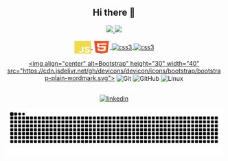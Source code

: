 <h2 align="center">
  Hi there 👋
</h2>

<div align="center">
  <a href="https://github.com/thiago-fr">
  <img height="180em" src="https://github-readme-stats.vercel.app/api?username=thiago-fr&show_icons=true&theme=great-gatsby&include_all_commits=true&count_private=true&locale=pt-br"/>
  <img height="180em" src="https://github-readme-stats.vercel.app/api/top-langs/?username=thiago-fr&layout=default&langs_count=7&theme=great-gatsby&custom_title=Linguagens"/>
</div>
  
<div style="display: inline_block" align="center"><br>
  
  <img align="center" alt="JavaScrip" height="30" width="40" src="https://raw.githubusercontent.com/devicons/devicon/master/icons/javascript/javascript-plain.svg">
  <img align="center" alt="HTML5" height="30" width="40" src="https://raw.githubusercontent.com/devicons/devicon/master/icons/html5/html5-original.svg">
  <img align="center" alt="css3" height="30" width="40" src="https://cdn.jsdelivr.net/gh/devicons/devicon/icons/css3/css3-original.svg">  
  <img align="center" alt="css3" height="30" width="40" src="https://cdn.jsdelivr.net/gh/devicons/devicon/icons/jquery/jquery-plain-wordmark.svg"><br>
  
  <img align="center" alt=Bootstrap" height="30" width="40"
src="https://cdn.jsdelivr.net/gh/devicons/devicon/icons/bootstrap/bootstrap-plain-wordmark.svg">
  <img align="center" alt="Git" height="30" width="40"
src="https://cdn.jsdelivr.net/gh/devicons/devicon/icons/git/git-original.svg">
  <img align="center" alt="GitHub" height="30" width="40"
src="https://cdn.jsdelivr.net/gh/devicons/devicon/icons/github/github-original.svg">
  <img align="center" alt="Linux" height="30" width="40"
src="https://cdn.jsdelivr.net/gh/devicons/devicon/icons/linux/linux-original.svg">
  
  
</div>

  ##

<div align="center"> 
  <a href="https://www.linkedin.com/in/thiagoferreirarose/" target="_blank"><img alt="linkedin" src="https://img.shields.io/badge/-LinkedIn-%230077B5?style=for-the-badge&logo=linkedin&logoColor=white" target="_blank"></a> 
  
  ![Snake animation](https://github.com/thiago-fr/thiago-fr/blob/output/github-contribution-grid-snake.svg)
</div>
